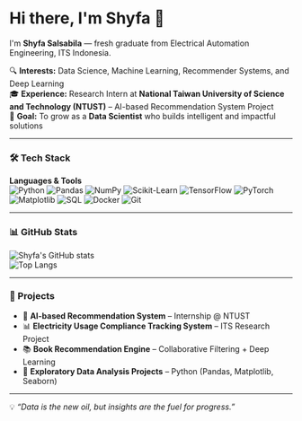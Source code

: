 # Hi there, I'm Shyfa 👋

I'm **Shyfa Salsabila** — fresh graduate from Electrical Automation Engineering, ITS Indonesia.

🔍 **Interests:** Data Science, Machine Learning, Recommender Systems, and Deep Learning  
🎓 **Experience:** Research Intern at **National Taiwan University of Science and Technology (NTUST)** – AI-based Recommendation System Project  
🚀 **Goal:** To grow as a **Data Scientist** who builds intelligent and impactful solutions

---

### 🛠️ Tech Stack

**Languages & Tools**  
![Python](https://img.shields.io/badge/-Python-333?style=flat&logo=python)
![Pandas](https://img.shields.io/badge/-Pandas-150458?style=flat&logo=pandas&logoColor=white)
![NumPy](https://img.shields.io/badge/-NumPy-013243?style=flat&logo=numpy&logoColor=white)
![Scikit-Learn](https://img.shields.io/badge/-ScikitLearn-F7931E?style=flat&logo=scikit-learn&logoColor=white)
![TensorFlow](https://img.shields.io/badge/-TensorFlow-FF6F00?style=flat&logo=tensorflow&logoColor=white)
![PyTorch](https://img.shields.io/badge/-PyTorch-EE4C2C?style=flat&logo=pytorch&logoColor=white)
![Matplotlib](https://img.shields.io/badge/-Matplotlib-11557c?style=flat&logo=plotly&logoColor=white)
![SQL](https://img.shields.io/badge/-SQL-4479A1?style=flat&logo=mysql&logoColor=white)
![Docker](https://img.shields.io/badge/-Docker-2496ED?style=flat&logo=docker&logoColor=white)
![Git](https://img.shields.io/badge/-Git-F05032?style=flat&logo=git&logoColor=white)

---

### 📊 GitHub Stats

![Shyfa's GitHub stats](https://github-readme-stats.vercel.app/api?username=shyfasalsabila&show_icons=true&theme=radical)  
![Top Langs](https://github-readme-stats.vercel.app/api/top-langs/?username=shyfasalsabila&layout=compact&theme=radical)

---

### 📌 Projects

- 🧠 **AI-based Recommendation System** – Internship @ NTUST  
- 📊 **Electricity Usage Compliance Tracking System** – ITS Research Project  
- 📚 **Book Recommendation Engine** – Collaborative Filtering + Deep Learning  
- 🔎 **Exploratory Data Analysis Projects** – Python (Pandas, Matplotlib, Seaborn)

---

💡 *“Data is the new oil, but insights are the fuel for progress.”*  
